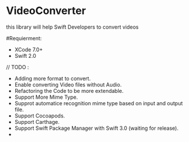# VideoConverter
this library will help Swift Developers to convert videos


#Requierment:
- XCode 7.0+
- Swift 2.0 


// TODO :
- Adding more format to convert.
- Enable converting Video files without Audio.
- Refactoring the Code to be more extendable.
- Support More Mime Type. 
- Supprot automatice recognition mime type based on input and output file.
- Support Cocoapods.
- Support Carthage.
- Support Swift Package Manager with Swift 3.0 (waiting for release).
- 
